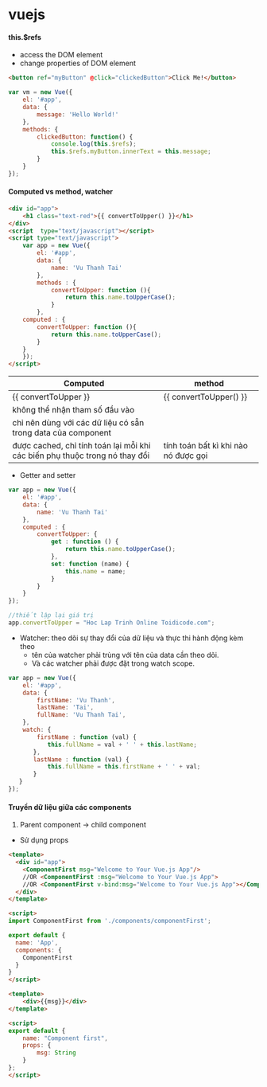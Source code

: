 # vuejs
#### this.$refs
- access the DOM element
- change properties of DOM element
```html
<button ref="myButton" @click="clickedButton">Click Me!</button>
```

```js
var vm = new Vue({
	el: '#app',
	data: {
		message: 'Hello World!'
	},
	methods: {
		clickedButton: function() {
			console.log(this.$refs);
			this.$refs.myButton.innerText = this.message;
		}
	}
});
```

#### Computed  vs method, watcher
```html
<div id="app">
    <h1 class="text-red">{{ convertToUpper() }}</h1>
</div>
<script  type="text/javascript"></script>
<script type="text/javascript">
    var app = new Vue({
        el: '#app',
        data: {
            name: 'Vu Thanh Tai'
        },
        methods : {
            convertToUpper: function (){
                return this.name.toUpperCase();
            }
        },
	computed : {
        convertToUpper: function (){
            return this.name.toUpperCase();
        }
    }
    });
</script>

```
| Computed   | method
|--------------|-------|
| {{ convertToUpper }}|  {{ convertToUpper() }} | 
| không thể nhận tham số đầu vào    |  | 
| chỉ nên dùng với các dữ liệu có sẵn trong data của component   |  | 
| được cached, chỉ tính toán lại mỗi khi các biến phụ thuộc trong nó thay đổi|   tính toán bất kì khi nào nó được gọi | 

- Getter and setter
```js
var app = new Vue({
    el: '#app',
    data: {
        name: 'Vu Thanh Tai'
    },
    computed : {
        convertToUpper: {
            get : function () {
                return this.name.toUpperCase();
            },
            set: function (name) {
                this.name = name;
            }
        }
    }
});

//thiết lập lại giá trị
app.convertToUpper = "Hoc Lap Trinh Online Toidicode.com";
```
- Watcher: theo dõi sự thay đổi của dữ liệu và thực thi hành động kèm theo
  - tên của watcher phải trùng với tên của data cần theo dõi.
  - Và các watcher phải được đặt trong watch scope.
```js
var app = new Vue({
    el: '#app',
    data: {
        firstName: 'Vu Thanh',
        lastName: 'Tai',
        fullName: 'Vu Thanh Tai',
    },
    watch: {
        firstName : function (val) {
           this.fullName = val + ' ' + this.lastName;
       },
       lastName : function (val) {
           this.fullName = this.firstName + ' ' + val;
       }
   }
});
```
#### Truyền dữ liệu giữa các components
1) Parent component -> child component
- Sử dụng props
```html
<template>
  <div id="app">
    <ComponentFirst msg="Welcome to Your Vue.js App"/>
    //OR <ComponentFirst :msg="Welcome to Your Vue.js App">
    //OR <ComponentFirst v-bind:msg="Welcome to Your Vue.js App"></ComponentFirst>
  </div>
</template>

<script>
import ComponentFirst from './components/componentFirst';

export default {
  name: 'App',
  components: {
    ComponentFirst
  }
}
</script>
```

```html
<template>
    <div>{{msg}}</div>
</template>

<script>
export default {
    name: "Component first",
    props: {
        msg: String
    }
};
</script>
```
